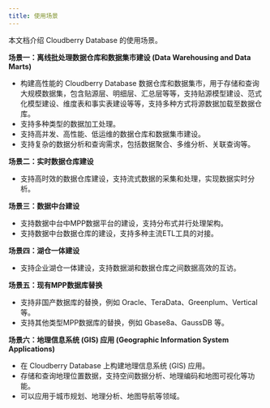 ```yaml
---
title: 使用场景
---
```


本文档介绍 Cloudberry Database 的使用场景。

**场景一：离线批处理数据仓库和数据集市建设 (Data Warehousing and Data Marts)**

- 构建高性能的 Cloudberry Database 数据仓库和数据集市，用于存储和查询大规模数据集，包含贴源层、明细层、汇总层等等，支持贴源模型建设、范式化模型建设、维度表和事实表建设等等，支持多种方式将源数据加载至数据仓库。
- 支持多种类型的数据加工处理。
- 支持高并发、高性能、低运维的数据仓库和数据集市建设。
- 支持复杂的数据分析和查询需求，包括数据聚合、多维分析、关联查询等。

**场景二：实时数据仓库建设**

- 支持高时效的数据仓库建设，支持流式数据的采集和处理，实现数据实时分析。

**场景三：数据中台建设**

- 支持数据中台中MPP数据平台的建设，支持分布式并行处理架构。
- 支持数据中台数据仓库的建设，支持多种主流ETL工具的对接。

**场景四：湖仓一体建设**

- 支持企业湖仓一体建设，支持数据湖和数据仓库之间数据高效的互访。

**场景五：现有MPP数据库替换**

- 支持非国产数据库的替换，例如 Oracle、TeraData、Greenplum、Vertical 等。
- 支持其他类型MPP数据库的替换，例如 Gbase8a、GaussDB 等。

**场景六：地理信息系统 (GIS) 应用 (Geographic Information System Applications)**

- 在 Cloudberry Database 上构建地理信息系统 (GIS) 应用。
- 存储和查询地理位置数据，支持空间数据分析、地理编码和地图可视化等功能。
- 可以应用于城市规划、地理分析、地图导航等领域。
